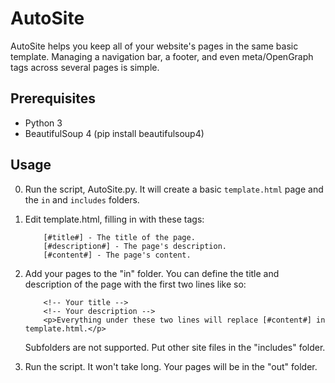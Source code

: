 # AutoSite
AutoSite helps you keep all of your website's pages in the same basic template. Managing a navigation bar, a footer, and even meta/OpenGraph tags across several pages is simple.
## Prerequisites
   - Python 3
   - BeautifulSoup 4 (pip install beautifulsoup4)
## Usage
0. Run the script, AutoSite.py. It will create a basic `template.html` page and the `in` and `includes` folders.
1. Edit template.html, filling in with these tags:

           [#title#] - The title of the page.
           [#description#] - The page's description.
           [#content#] - The page's content.
           
2. Add your pages to the "in" folder.
      You can define the title and description of the page with the first two lines like so:
           
           <!-- Your title -->
           <!-- Your description -->
           <p>Everything under these two lines will replace [#content#] in template.html.</p>
              
    Subfolders are not supported. Put other site files in the "includes" folder.
3. Run the script. It won't take long. Your pages will be in the "out" folder.
